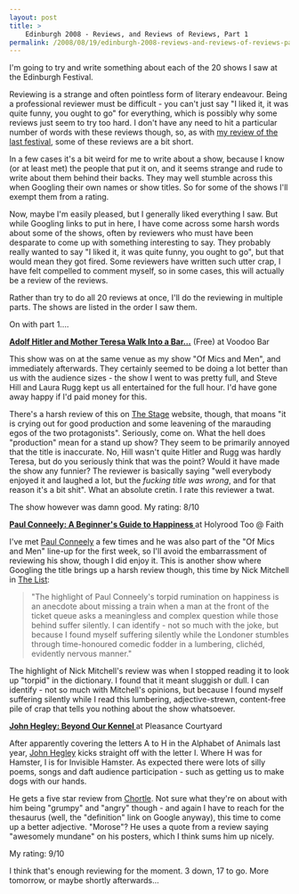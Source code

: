 ```yaml
---
layout: post
title: >
    Edinburgh 2008 - Reviews, and Reviews of Reviews, Part 1
permalink: /2008/08/19/edinburgh-2008-reviews-and-reviews-of-reviews-part-1/
---
```

I'm going to try and write something about each of the 20 shows I saw at the Edinburgh Festival.

Reviewing is a strange and often pointless form of literary endeavour. Being a professional reviewer must be difficult - you can't just say "I liked it, it was quite funny, you ought to go" for everything, which is possibly why some reviews just seem to try too hard. I don't have any need to hit a particular number of words with these reviews though, so, as with <a href="/2006/08/22/edinburgh-festival-2006">my review of the last festival</a>, some of these reviews are a bit short.

In a few cases it's a bit weird for me to write about a show, because I know (or at least met) the people that put it on, and it seems strange and rude to write about them behind their backs. They may well stumble across this when Googling their own names or show titles. So for some of the shows I'll exempt them from a rating.

Now, maybe I'm easily pleased, but I generally liked everything I saw. But while Googling links to put in here, I have come across some harsh words about some of the shows, often by reviewers who must have been desparate to come up with something interesting to say. They probably really wanted to say "I liked it, it was quite funny, you ought to go", but that would mean they got fired. Some reviewers have written such utter crap, I have felt compelled to comment myself, so in some cases, this will actually be a review of the reviews.

Rather than try to do all 20 reviews at once, I'll do the reviewing in multiple parts. The shows are listed in the order I saw them.

On with part 1....

<strong><span style="text-decoration:underline;">Adolf Hitler and Mother Teresa Walk Into a Bar...</span></strong> (Free)
at Voodoo Bar

This show was on at the same venue as my show "Of Mics and Men", and immediately afterwards. They certainly seemed to be doing a lot better than us with the audience sizes - the show I went to was pretty full, and Steve Hill and Laura Rugg kept us all entertained for the full hour. I'd have gone away happy if I'd paid money for this.

There's a harsh review of this on <a href="http://ed.thestage.co.uk/reviews/309">The Stage</a> website, though, that moans "it is crying out for good production and some leavening of the marauding egos of the two protagonists". Seriously, come on. What the hell does "production" mean for a stand up show? They seem to be primarily annoyed that the title is inaccurate. No, Hill wasn't quite Hitler and Rugg was hardly Teresa, but do you seriously think that was the point? Would it have made the show any funnier? The reviewer is basically saying "well everybody enjoyed it and laughed a lot, but the <em>fucking title was wrong</em>, and for that reason it's a bit shit". What an absolute cretin. I rate this reviewer a twat.

The show however was damn good. My rating: 8/10

<strong><span style="text-decoration:underline;">Paul Conneely: A Beginner's Guide to Happiness
</span></strong>at Holyrood Too @ Faith

I've met <a href="http://www.paulconneely.co.uk/">Paul Conneely</a> a few times and he was also part of the "Of Mics and Men" line-up for the first week, so I'll avoid the embarrassment of reviewing his show, though I did enjoy it. This is another show where Googling the title brings up a harsh review though, this time by Nick Mitchell in <a href="http://www.list.co.uk/article/11588-a-beginners-guide-to-happiness/">The List</a>:
<blockquote>"The highlight of Paul Conneely's torpid rumination on happiness is an anecdote about missing a train when a man at the front of the ticket queue asks a meaningless and complex question while those behind suffer silently. I can identify - not so much with the joke, but because I found myself suffering silently while the Londoner stumbles through time-honoured comedic fodder in a lumbering, clichéd, evidently nervous manner."</blockquote>
The highlight of Nick Mitchell's review was when I stopped reading it to look up "torpid" in the dictionary. I found that it meant sluggish or dull. I can identify - not so much with Mitchell's opinions, but because I found myself suffering silently while I read this lumbering, adjective-strewn, content-free pile of crap that tells you nothing about the show whatsoever.

<strong><span style="text-decoration:underline;">John Hegley: Beyond Our Kennel
</span></strong>at Pleasance Courtyard

After apparently covering the letters A to H in the Alphabet of Animals last year, <a href="http://www.johnhegley.co.uk/">John Hegley</a> kicks straight off with the letter I. Where H was for Hamster, I is for Invisible Hamster. As expected there were lots of silly poems, songs and daft audience participation - such as getting us to make dogs with our hands.

He gets a five star review from <a href="http://www.chortle.co.uk/shows/edinburgh_fringe_2008/j/16387/john_hegley%3A_beyond_our_kennel/review/">Chortle</a>. Not sure what they're on about with him being "grumpy" and "angry" though - and again I have to reach for the thesaurus (well, the "definition" link on Google anyway), this time to come up a better adjective. "Morose"? He uses a quote from a review saying "awesomely mundane" on his posters, which I think sums him up nicely.

My rating: 9/10

I think that's enough reviewing for the moment. 3 down, 17 to go. More tomorrow, or maybe shortly afterwards...